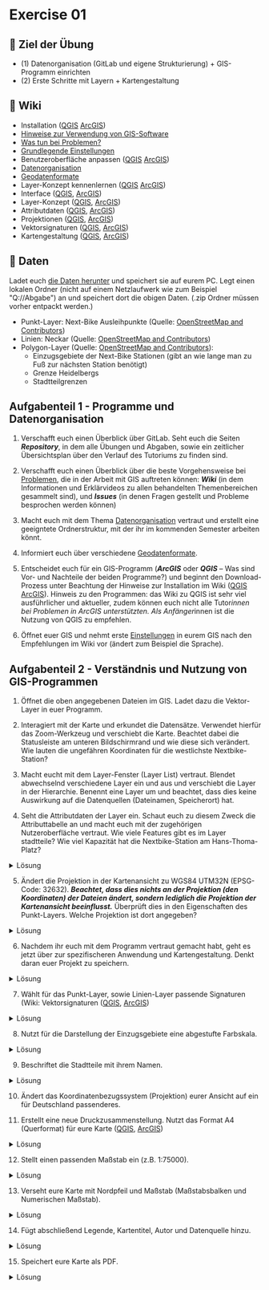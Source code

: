 # Exercise 01 

## 🎯 Ziel der Übung
* (1) Datenorganisation (GitLab und eigene Strukturierung) + GIS-Programm einrichten
* (2) Erste Schritte mit Layern + Kartengestaltung 

## 📖 Wiki
* Installation ([QGIS](https://courses.gistools.geog.uni-heidelberg.de/giscience/gis-einfuehrung/wikis/qgis-Installation) [ArcGIS](https://courses.gistools.geog.uni-heidelberg.de/giscience/gis-einfuehrung/wikis/arcgis-Arc%20GIS%20Installation))
* [Hinweise zur Verwendung von GIS-Software](https://courses.gistools.geog.uni-heidelberg.de/giscience/gis-einfuehrung/wikis/home-Hinweise)
* [Was tun bei Problemen?](https://courses.gistools.geog.uni-heidelberg.de/giscience/gis-einfuehrung/wikis/home-Probleme)
* [Grundlegende Einstellungen](https://courses.gistools.geog.uni-heidelberg.de/giscience/gis-einfuehrung/wikis/home-Grundlegende%20Einstellungen)
* Benutzeroberfläche anpassen ([QGIS](https://courses.gistools.geog.uni-heidelberg.de/giscience/gis-einfuehrung/wikis/qgis-Interface) [ArcGIS](https://courses.gistools.geog.uni-heidelberg.de/giscience/gis-einfuehrung/wikis/arcgis-Interface))
* [Datenorganisation](https://courses.gistools.geog.uni-heidelberg.de/giscience/gis-einfuehrung/wikis/home-Datenorganisation)
* [Geodatenformate](https://courses.gistools.geog.uni-heidelberg.de/giscience/gis-einfuehrung/wikis/home-Geodatenformate)
* Layer-Konzept kennenlernen ([QGIS](https://courses.gistools.geog.uni-heidelberg.de/giscience/gis-einfuehrung/wikis/qgis-Layer-Konzept) [ArcGIS](https://courses.gistools.geog.uni-heidelberg.de/giscience/gis-einfuehrung/wikis/arcgis-Layer-Konzept))
* Interface ([QGIS](https://courses.gistools.geog.uni-heidelberg.de/giscience/gis-einfuehrung/wikis/qgis-Interface), [ArcGIS](https://courses.gistools.geog.uni-heidelberg.de/giscience/gis-einfuehrung/wikis/arcgis-Interface))
* Layer-Konzept ([QGIS](https://courses.gistools.geog.uni-heidelberg.de/giscience/gis-einfuehrung/wikis/qgis-Layer-Konzept), [ArcGIS](https://courses.gistools.geog.uni-heidelberg.de/giscience/gis-einfuehrung/wikis/arcgis-Layer-Konzept))
* Attributdaten ([QGIS](https://courses.gistools.geog.uni-heidelberg.de/giscience/gis-einfuehrung/wikis/qgis-Attributdaten), [ArcGIS](https://courses.gistools.geog.uni-heidelberg.de/giscience/gis-einfuehrung/wikis/arcgis-Attributdaten))
* Projektionen ([QGIS](https://courses.gistools.geog.uni-heidelberg.de/giscience/gis-einfuehrung/wikis/qgis-Projektionen), [ArcGIS](https://courses.gistools.geog.uni-heidelberg.de/giscience/gis-einfuehrung/wikis/arcgis-Projektionen))
* Vektorsignaturen ([QGIS](https://courses.gistools.geog.uni-heidelberg.de/giscience/gis-einfuehrung/wikis/qgis-Vektorsignaturen), [ArcGIS](https://courses.gistools.geog.uni-heidelberg.de/giscience/gis-einfuehrung/wikis/arcgis-Vektorsignaturen))
* Kartengestaltung ([QGIS](https://courses.gistools.geog.uni-heidelberg.de/giscience/gis-einfuehrung/wikis/qgis-Kartengestaltung), [ArcGIS](https://courses.gistools.geog.uni-heidelberg.de/giscience/gis-einfuehrung/wikis/arcgis-Kartengestaltung))

## 💾 Daten
Ladet euch [die Daten herunter](exercise_01_data.zip) und speichert sie auf eurem PC. Legt einen lokalen Ordner (nicht auf einem Netzlaufwerk wie zum Beispiel "Q://Abgabe") an und speichert dort die obigen Daten. (.zip Ordner müssen vorher entpackt werden.)

* Punkt-Layer: Next-Bike Ausleihpunkte (Quelle: [OpenStreetMap and Contributors](https://www.openstreetmap.org/#map=6/51.330/10.453))
* Linien: Neckar (Quelle: [OpenStreetMap and Contributors](https://www.openstreetmap.org/#map=6/51.330/10.453))
* Polygon-Layer (Quelle: [OpenStreetMap and Contributors](https://www.openstreetmap.org/#map=6/51.330/10.453)):
  * Einzugsgebiete der Next-Bike Stationen (gibt an wie lange man zu Fuß zur nächsten Station benötigt)
  * Grenze Heidelbergs
  * Stadtteilgrenzen

## Aufgabenteil 1 - Programme und Datenorganisation
1. Verschafft euch einen Überblick über GitLab. Seht euch die Seiten ***Repository***, in dem alle Übungen und Abgaben, sowie ein zeitlicher Übersichtsplan über den Verlauf des Tutoriums zu finden sind.

2. Verschafft euch einen Überblick über die beste Vorgehensweise bei [Problemen](https://courses.gistools.geog.uni-heidelberg.de/giscience/gis-einfuehrung/-/wikis/home-Probleme), die in der Arbeit mit GIS auftreten können: ***Wiki*** (in dem Informationen und Erklärvideos zu allen behandelten Themenbereichen gesammelt sind), und ***Issues*** (in denen Fragen gestellt und Probleme besprochen werden können) 

3. Macht euch mit dem Thema [Datenorganisation](https://courses.gistools.geog.uni-heidelberg.de/giscience/gis-einfuehrung/wikis/home-Datenorganisation) vertraut und erstellt eine geeigntete Ordnerstruktur, mit der ihr im kommenden Semester arbeiten könnt.

4. Informiert euch über verschiedene [Geodatenformate](https://courses.gistools.geog.uni-heidelberg.de/giscience/gis-einfuehrung/wikis/home-Geodatenformate).

5. Entscheidet euch für ein GIS-Programm (***ArcGIS*** oder ***QGIS*** – Was sind Vor- und Nachteile der beiden Programme?) und beginnt den Download-Prozess unter Beachtung der Hinweise zur Installation im Wiki ([QGIS](https://courses.gistools.geog.uni-heidelberg.de/giscience/gis-einfuehrung/wikis/qgis-Installation) [ArcGIS](https://courses.gistools.geog.uni-heidelberg.de/giscience/gis-einfuehrung/wikis/arcgis-Arc%20GIS%20Installation)).
   Hinweis zu den Programmen: das Wiki zu QGIS ist sehr viel ausführlicher und aktueller, zudem können euch nicht alle Tutor*innen bei Problemen in ArcGIS unterstützten. Als Anfänger*innen ist die Nutzung von QGIS zu empfehlen. 

6. Öffnet euer GIS und nehmt erste [Einstellungen](https://courses.gistools.geog.uni-heidelberg.de/giscience/gis-einfuehrung/wikis/home-Grundlegende%20Einstellungen) in eurem GIS nach den Empfehlungen im Wiki vor (ändert zum Beispiel die Sprache).

## Aufgabenteil 2 - Verständnis und Nutzung von GIS-Programmen
1. Öffnet die oben angegebenen Dateien im GIS. Ladet dazu die Vektor-Layer in euer Programm. 

2. Interagiert mit der Karte und erkundet die Datensätze. Verwendet hierfür das Zoom-Werkzeug und verschiebt die Karte. Beachtet dabei die Statusleiste am unteren Bildschirmrand und wie diese sich verändert. Wie lauten die ungefähren Koordinaten für die westlichste Nextbike-Station? 

3. Macht eucht mit dem Layer-Fenster (Layer List) vertraut. Blendet abwechselnd verschiedene Layer ein und aus und verschiebt die Layer in der Hierarchie. Benennt eine Layer um und beachtet, dass dies keine Auswirkung auf die Datenquellen (Dateinamen, Speicherort) hat. 

4. Seht die Attributdaten der Layer ein. Schaut euch zu diesem Zweck die Attributtabelle an und macht euch mit der zugehörigen Nutzeroberfläche vertraut. Wie viele Features gibt es im Layer stadtteile? Wie viel Kapazität hat die Nextbike-Station am Hans-Thoma-Platz? 
   
<details>
  <summary>Lösung</summary>
    <br/>
    <ul>
    <li>
    Rechtsklick auf den Layernamen und Attributtabelle öffnen auswählen. 


  </details>

5. Ändert die Projektion in der Kartenansicht zu WGS84 UTM32N (EPSG-Code: 32632). ***Beachtet, dass dies nichts an der Projektion (den Koordinaten) der Dateien ändert, sondern lediglich die Projektion der Kartenansicht beeinflusst.*** Überprüft dies in den Eigenschaften des Punkt-Layers. Welche Projektion ist dort angegeben? 
   
<details>
  <summary>Lösung</summary>
    <br/>
    <ul>
    <li>
    Die Angabe zur Projektion (KBS) findet ihr unter Eigenschaften -> Informationen. Eine Vekotrlayer kann reprojiziert werden unter Vektor -> Datenmanagment-Werkzeuge -> Layer reprojizieren. 


  </details>

6. Nachdem ihr euch mit dem Programm vertraut gemacht habt, geht es jetzt über zur spezifischeren Anwendung und Kartengestaltung. Denkt daran euer Projekt zu speichern. 
  
<details>
  <summary>Lösung</summary>
    <br/>
    <ul>
    <li>
    Speichert euer Projekt unter Projekt -> Speichern als... . Die Projektdatei (.qgz) speichert nicht alle eure Daten, löscht also nicht eure einzelnen Layerdateien, da das Projekt auf diese zugreift.

  </details>

7. Wählt für das Punkt-Layer, sowie Linien-Layer passende Signaturen (Wiki: Vektorsignaturen ([QGIS](https://courses.gistools.geog.uni-heidelberg.de/giscience/gis-einfuehrung/wikis/qgis-Vektorsignaturen), [ArcGIS](https://courses.gistools.geog.uni-heidelberg.de/giscience/gis-einfuehrung/wikis/arcgis-Vektorsignaturen))
   
<details>
  <summary>Lösung</summary>
    <br/>
    <ul>
    <li>
    Im verlinkten Wiki findet ihr hierzu kurze Screenrecordings, welche die verschiedenen Gestaltungsmöglichkeiten erklären. Tipp: Unter Ansicht -> Bedienfelder -> Layergestaltung kann man sich das Feld anzeigen lassen ohne ein neues Fenster zu öffnen.


  </details>

8. Nutzt für die Darstellung der Einzugsgebiete eine abgestufte Farbskala. 
   
<details>
  <summary>Lösung</summary>
    <br/>
    <ul>
    <li>
    Wählt die Layer isochronen aus und wählt im Bedienfeld Layergestaltung die Einstellung Abgestuft anstatt Einzelsymbold aus. Legt nun den Wert fest (hier: AA_MINS), sucht einen Farbverlauf aus und klickt auf Klassifizieren. 


  </details>

9. Beschriftet die Stadtteile mit ihrem Namen. 
   
<details>
  <summary>Lösung</summary>
    <br/>
    <ul>
    <li>
    Layergestaltung -> Beschriftung (Pfeilsymbol "abc") wählen und von keine Beschriftung auf Einzelne Beschriftung umstellen und auch hier den Wert (hier: name) festlegen.


  </details>

10. Ändert das Koordinatenbezugssystem (Projektion) eurer Ansicht auf ein für Deutschland passenderes. 

11. Erstellt eine neue Druckzusammenstellung. Nutzt das Format A4 (Querformat) für eure Karte ([QGIS](https://courses.gistools.geog.uni-heidelberg.de/giscience/gis-einfuehrung/wikis/qgis-Kartengestaltung), [ArcGIS](https://courses.gistools.geog.uni-heidelberg.de/giscience/gis-einfuehrung/wikis/arcgis-Kartengestaltung))
   
<details>
  <summary>Lösung</summary>
    <br/>
    <ul>
    <li>
    Wie ihr ein Kartenblatt erstellen könnt findet ihr ausführlich im Wiki erklärt. Mit einem Rechtsklick auf das Kartenblatt könnt ihr die Seiteneigenschaften öffnen und das Format abändern. 

  </details>

12. Stellt einen passenden Maßstab ein (z.B. 1:75000). 
   
<details>
  <summary>Lösung</summary>
    <br/>
    <ul>
    <li>
    Nachdem ihr die Karte zum Layout hinzugefügt habt könnt ihr unter Elementeigenschaften den Maßstab der Karte festlegen.


  </details>

13. Verseht eure Karte mit Nordpfeil und Maßstab (Maßstabsbalken und Numerischen Maßstab).
   
<details>
  <summary>Lösung</summary>
    <br/>
    <ul>
    <li>
    Die nötigen Tools finden sich in der vertikalen Symbolleiste am linken Rand des Feldes. 


  </details>
 
14. Fügt abschließend Legende, Kartentitel, Autor und Datenquelle hinzu. 
   
<details>
  <summary>Lösung</summary>
    <br/>
    <ul>
    <li>
    Die nötigen Tools finden sich in der vertikalen Symbolleiste am linken Rand des Feldes. Schriftart, -größe, Rand oder Hintergrund können unter Elementeigenschaften angepasst werden. 


  </details>

15. Speichert eure Karte als PDF.
   
<details>
  <summary>Lösung</summary>
    <br/>
    <ul>
    <li>
    Layout -> als PDF exportieren.  


  </details>
